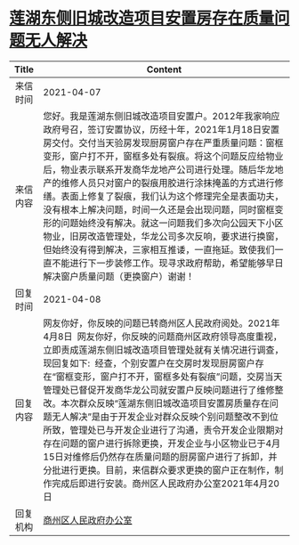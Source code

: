 # <a href="http://www.shangluo.gov.cn/zmhd/ldxxxx.jsp?urltype=leadermail.LeaderMailContentUrl&wbtreeid=1112&leadermailid=7122">莲湖东侧旧城改造项目安置房存在质量问题无人解决</a>
|Title|Content|
|:---:|---|
|来信时间|2021-04-07|
|来信内容|您好。我是莲湖东侧旧城改造项目安置户。2012年我家响应政府号召，签订安置协议，历经十年，2021年1月18日安置房交付。交付当天验房发现厨房窗户存在严重质量问题：窗框变形，窗户打不开，窗框多处有裂痕。将这个问题反应给物业后，物业表示联系开发商华龙地产公司进行处理。随后华龙地产的维修人员只对窗户的裂痕用胶进行涂抹掩盖的方式进行修缮。表面上修复了裂痕，我们认为这个修理完全是表面功夫，没有根本上解决问题，时间一久还是会出现问题，同时窗框变形的问题始终没有解决。就这一问题我们多次向公园天下小区物业，旧房改造管理处，华龙公司多次反响，要求进行换窗，但始终没有得到解决，三家相互推诿，一直拖延。致使我们一直不能进行下一步装修工作。现寻求政府帮助，希望能够早日解决窗户质量问题（更换窗户）谢谢！|
|回复时间|2021-04-08|
|回复内容|网友你好，你反映的问题已转商州区人民政府阅处。2021年4月8日  网友你好，你反映的问题商州区政府领导高度重视，立即责成莲湖东侧旧城改造项目管理处就有关情况进行调查，现回复如下:  经查，个别安置户在交房时发现厨房窗户存在“窗框变形，窗户打不开，窗框多处有裂痕”问题，交房当天管理处已督促开发商华龙公司就安置户反映问题进行了维修整改。本次群众反映“莲湖东侧旧城改造项目安置房质量存在问题无人解决”是由于开发企业对群众反映个别问题整改不到位所致，管理处已与开发企业进行了沟通，责令开发企业限期对存在问题的窗户进行拆除更换，开发企业与小区物业已于4月15日对维修后仍然存在质量问题的厨房窗户进行了拆卸，并分批进行更换。目前，来信群众要求更换的窗户正在制作，制作完成后即进行安装。商州区人民政府办公室2021年4月20日|
|回复机构|<a href="../../categories/agencies/商州区人民政府办公室.md">商州区人民政府办公室</a>|
